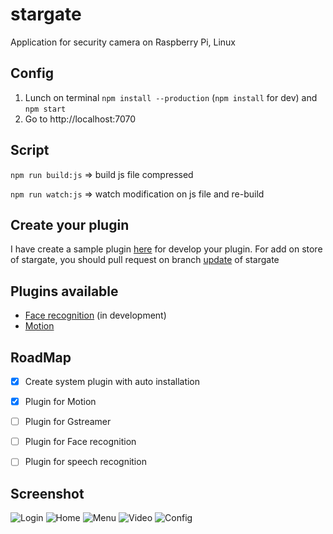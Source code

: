 # stargate
Application for security camera on Raspberry Pi, Linux


## Config
1. Lunch on terminal ```npm install --production``` (```npm install``` for dev) and ```npm start```
2. Go to http://localhost:7070


## Script
```npm run build:js``` => build js file compressed

```npm run watch:js``` => watch modification on js file and re-build

## Create your plugin
I have create a sample plugin [here](https://github.com/lobor/stargate-plugin-sample) for develop your plugin. For add on store of stargate, you should pull request on branch [update](https://github.com/lobor/stargate/tree/update) of stargate

## Plugins available
- [Face recognition](https://github.com/lobor/stargate-face) (in development) 
- [Motion](https://github.com/lobor/stargate-motion)

## RoadMap
- [x] Create system plugin with auto installation 
- [x] Plugin for Motion
- [ ] Plugin for Gstreamer
- [ ] Plugin for Face recognition
- [ ] Plugin for speech recognition


## Screenshot
![Login](https://raw.githubusercontent.com/lobor/stargate/screenshot/login.png  "Login")
![Home](https://raw.githubusercontent.com/lobor/stargate/screenshot/home.png  "Home")
![Menu](https://raw.githubusercontent.com/lobor/stargate/screenshot/menu.png  "Menu")
![Video](https://raw.githubusercontent.com/lobor/stargate/screenshot/video.png  "Video")
![Config](https://raw.githubusercontent.com/lobor/stargate/screenshot/config.png  "Config")

